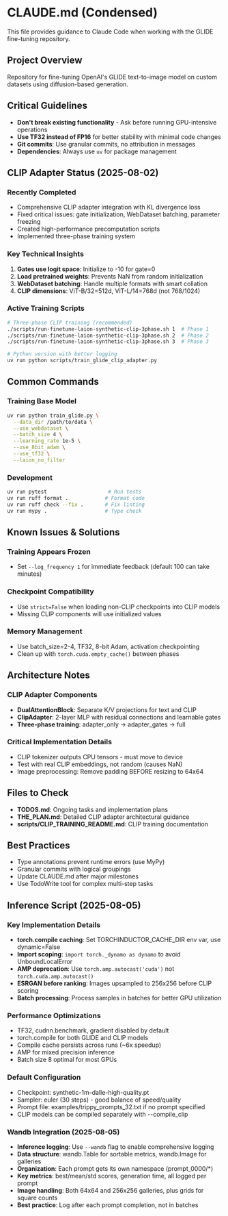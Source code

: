 # CLAUDE.md (Condensed)

This file provides guidance to Claude Code when working with the GLIDE fine-tuning repository.

## Project Overview

Repository for fine-tuning OpenAI's GLIDE text-to-image model on custom datasets using diffusion-based generation.

## Critical Guidelines

- **Don't break existing functionality** - Ask before running GPU-intensive operations
- **Use TF32 instead of FP16** for better stability with minimal code changes
- **Git commits**: Use granular commits, no attribution in messages
- **Dependencies**: Always use `uv` for package management

## CLIP Adapter Status (2025-08-02)

### Recently Completed
- Comprehensive CLIP adapter integration with KL divergence loss
- Fixed critical issues: gate initialization, WebDataset batching, parameter freezing
- Created high-performance precomputation scripts
- Implemented three-phase training system

### Key Technical Insights
1. **Gates use logit space**: Initialize to -10 for gate=0
2. **Load pretrained weights**: Prevents NaN from random initialization  
3. **WebDataset batching**: Handle multiple formats with smart collation
4. **CLIP dimensions**: ViT-B/32=512d, ViT-L/14=768d (not 768/1024)

### Active Training Scripts
```bash
# Three-phase CLIP training (recommended)
./scripts/run-finetune-laion-synthetic-clip-3phase.sh 1  # Phase 1
./scripts/run-finetune-laion-synthetic-clip-3phase.sh 2  # Phase 2  
./scripts/run-finetune-laion-synthetic-clip-3phase.sh 3  # Phase 3

# Python version with better logging
uv run python scripts/train_glide_clip_adapter.py
```

## Common Commands

### Training Base Model
```bash
uv run python train_glide.py \
  --data_dir /path/to/data \
  --use_webdataset \
  --batch_size 4 \
  --learning_rate 1e-5 \
  --use_8bit_adam \
  --use_tf32 \
  --laion_no_filter
```

### Development
```bash
uv run pytest                    # Run tests
uv run ruff format .            # Format code
uv run ruff check --fix .       # Fix linting
uv run mypy .                   # Type check
```

## Known Issues & Solutions

### Training Appears Frozen
- Set `--log_frequency 1` for immediate feedback (default 100 can take minutes)

### Checkpoint Compatibility
- Use `strict=False` when loading non-CLIP checkpoints into CLIP models
- Missing CLIP components will use initialized values

### Memory Management
- Use batch_size=2-4, TF32, 8-bit Adam, activation checkpointing
- Clean up with `torch.cuda.empty_cache()` between phases

## Architecture Notes

### CLIP Adapter Components
- **DualAttentionBlock**: Separate K/V projections for text and CLIP
- **ClipAdapter**: 2-layer MLP with residual connections and learnable gates
- **Three-phase training**: adapter_only → adapter_gates → full

### Critical Implementation Details
- CLIP tokenizer outputs CPU tensors - must move to device
- Test with real CLIP embeddings, not random (causes NaN)
- Image preprocessing: Remove padding BEFORE resizing to 64x64

## Files to Check
- **TODOS.md**: Ongoing tasks and implementation plans
- **THE_PLAN.md**: Detailed CLIP adapter architectural guidance
- **scripts/CLIP_TRAINING_README.md**: CLIP training documentation

## Best Practices
- Type annotations prevent runtime errors (use MyPy)
- Granular commits with logical groupings
- Update CLAUDE.md after major milestones
- Use TodoWrite tool for complex multi-step tasks

## Inference Script (2025-08-05)

### Key Implementation Details
- **torch.compile caching**: Set TORCHINDUCTOR_CACHE_DIR env var, use dynamic=False
- **Import scoping**: `import torch._dynamo as dynamo` to avoid UnboundLocalError
- **AMP deprecation**: Use `torch.amp.autocast('cuda')` not `torch.cuda.amp.autocast()`
- **ESRGAN before ranking**: Images upsampled to 256x256 before CLIP scoring
- **Batch processing**: Process samples in batches for better GPU utilization

### Performance Optimizations
- TF32, cudnn.benchmark, gradient disabled by default
- torch.compile for both GLIDE and CLIP models
- Compile cache persists across runs (~6x speedup)
- AMP for mixed precision inference
- Batch size 8 optimal for most GPUs

### Default Configuration
- Checkpoint: synthetic-1m-dalle-high-quality.pt
- Sampler: euler (30 steps) - good balance of speed/quality
- Prompt file: examples/trippy_prompts_32.txt if no prompt specified
- CLIP models can be compiled separately with --compile_clip

### Wandb Integration (2025-08-05)
- **Inference logging**: Use `--wandb` flag to enable comprehensive logging
- **Data structure**: wandb.Table for sortable metrics, wandb.Image for galleries
- **Organization**: Each prompt gets its own namespace (prompt_0000/*)
- **Key metrics**: best/mean/std scores, generation time, all logged per prompt
- **Image handling**: Both 64x64 and 256x256 galleries, plus grids for square counts
- **Best practice**: Log after each prompt completion, not in batches